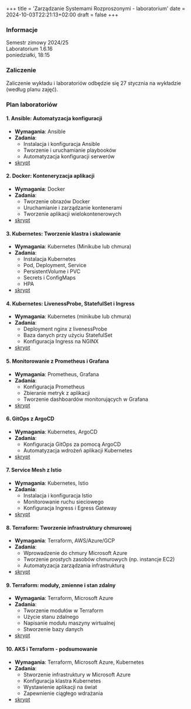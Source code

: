 +++
title = 'Zarządzanie Systemami Rozproszonymi - laboratorium'
date = 2024-10-03T22:21:13+02:00
draft = false
+++

### Informacje

Semestr zimowy 2024/25  
Laboratorium 1.6.16  
poniedziałki, 18:15

### Zaliczenie

Zaliczenie wykładu i laboratoriów odbędzie się 27 stycznia na wykładzie (według planu zajęć). 

### Plan laboratoriów

#### 1. Ansible: Automatyzacja konfiguracji
  - **Wymagania**: Ansible
  - **Zadania**:
    - Instalacja i konfiguracja Ansible
    - Tworzenie i uruchamianie playbooków
    - Automatyzacja konfiguracji serwerów
  - [skrypt](/jwozniak/labs/0-ansible.pdf)  

#### 2. Docker: Konteneryzacja aplikacji
  - **Wymagania**: Docker
  - **Zadania**:
    - Tworzenie obrazów Docker
    - Uruchamianie i zarządzanie kontenerami
    - Tworzenie aplikacji wielokontenerowych
  - [skrypt](/jwozniak/labs/1-docker.pdf)

#### 3. Kubernetes: Tworzenie klastra i skalowanie
  - **Wymagania**: Kubernetes (Minikube lub chmura)
  - **Zadania**:
    - Instalacja Kubernetes
    - Pod, Deployment, Service
    - PersistentVolume i PVC
    - Secrets i ConfigMaps
    - HPA
  - [skrypt](/jwozniak/labs/2-kubernetes.pdf)

#### 4. Kubernetes: LivenessProbe, StatefulSet i Ingress
  - **Wymagania**: Kubernetes (minikube lub chmura)
  - **Zadania**:
    - Deployment nginx z livenessProbe
    - Baza danych przy użyciu StatefulSet
    - Konfiguracja Ingress na NGINX
  - [skrypt](/jwozniak/labs/3-kubernetes-2.pdf)

#### 5. Monitorowanie z Prometheus i Grafana
  - **Wymagania**: Prometheus, Grafana
  - **Zadania**:
    - Konfiguracja Prometheus
    - Zbieranie metryk z aplikacji
    - Tworzenie dashboardów monitorujących w Grafana
  - [skrypt](/jwozniak/labs/4-monitoring.pdf)

#### 6. GitOps z ArgoCD
  - **Wymagania**: Kubernetes, ArgoCD
  - **Zadania**:
    - Konfiguracja GitOps za pomocą ArgoCD
    - Automatyzacja wdrożeń aplikacji Kubernetes
  - [skrypt](/jwozniak/labs/5-gitops.pdf)

#### 7. Service Mesh z Istio
  - **Wymagania**: Kubernetes, Istio
  - **Zadania**:
    - Instalacja i konfiguracja Istio
    - Monitorowanie ruchu sieciowego
    - Konfiguracja Ingress i Egress Gateway
  - [skrypt](/jwozniak/labs/6-servicemesh.pdf)

#### 8. Terraform: Tworzenie infrastruktury chmurowej
  - **Wymagania**: Terraform, AWS/Azure/GCP
  - **Zadania**:
    - Wprowadzenie do chmury Microsoft Azure
    - Tworzenie prostych zasobów chmurowych (np. instancje EC2)
    - Automatyzacja zarządzania infrastrukturą
  - [skrypt](/jwozniak/labs/7-azuretf.pdf)

#### 9. Terraform: moduły, zmienne i stan zdalny
  - **Wymagania**: Terraform, Microsoft Azure
  - **Zadania**:
    - Tworzenie modułów w Terraform
    - Użycie stanu zdalnego
    - Napisanie modułu maszyny wirtualnej
    - Stworzenie bazy danych
  - [skrypt](/jwozniak/labs/8-terraform.pdf)

#### 10. AKS i Terraform - podsumowanie
  - **Wymagania**: Terraform, Microsoft Azure, Kubernetes
  - **Zadania**:
    - Stworzenie infrastruktury w Microsoft Azure
    - Konfiguracja klastra Kubernetes
    - Wystawienie aplikacji na świat
    - Zapewnienie ciągłego wdrażania
  - [skrypt](/jwozniak/labs/9-final.pdf)

